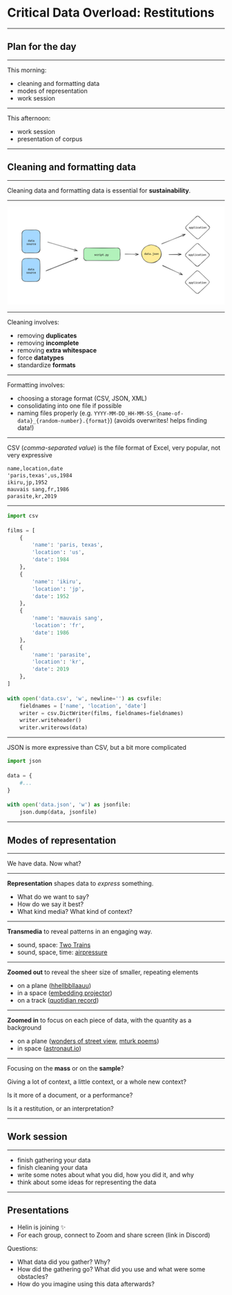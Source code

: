 # Critical Data Overload: Restitutions

---

## Plan for the day

---

This morning:

- cleaning and formatting data
- modes of representation
- work session

---

This afternoon:

- work session
- presentation of corpus

---

## Cleaning and formatting data

---

Cleaning data and formatting data is essential for __sustainability__.

---

![Diagram representing the scraping lifecycle](./assets/image.png)

---

Cleaning involves:

- removing __duplicates__
- removing __incomplete__
- removing __extra whitespace__
- force __datatypes__
- standardize __formats__

---

Formatting involves:

- choosing a storage format (CSV, JSON, XML)
- consolidating into one file if possible
- naming files properly (e.g. `YYYY-MM-DD_HH-MM-SS_{name-of-data}_{random-number}.{format}`) (avoids overwrites! helps finding data!)

---

CSV (_comma-separated value_) is the file format of Excel, very popular, not very expressive

```csv
name,location,date
'paris,texas',us,1984
ikiru,jp,1952
mauvais sang,fr,1986
parasite,kr,2019
```

---

```py
import csv

films = [
    {
        'name': 'paris, texas',
        'location': 'us',
        'date': 1984
    },
    {
        'name': 'ikiru',
        'location': 'jp',
        'date': 1952
    },
    {
        'name': 'mauvais sang',
        'location': 'fr',
        'date': 1986
    },
    {
        'name': 'parasite',
        'location': 'kr',
        'date': 2019
    },
]

with open('data.csv', 'w', newline='') as csvfile:
    fieldnames = ['name', 'location', 'date']
    writer = csv.DictWriter(films, fieldnames=fieldnames)
    writer.writeheader()
    writer.writerows(data)
```

---

JSON is more expressive than CSV, but a bit more complicated

```py
import json

data = {
    #...
}

with open('data.json', 'w') as jsonfile:
    json.dump(data, jsonfile)
```

---

## Modes of representation

---

We have data. Now what?

---

__Representation__ shapes data to _express_ something.

- What do we want to say?
- How do we say it best?
- What kind media? What kind of context?

---

__Transmedia__ to reveal patterns in an engaging way.

- sound, space: [Two Trains](https://datadrivendj.com/tracks/subway/)
- sound, space, time: [airpressure](https://www.airpressure.info)

---

__Zoomed out__ to reveal the sheer size of smaller, repeating elements

- on a plane ([hhellbbllaauu](https://hhellblauu.tumblr.com))
- in a space ([embedding projector](https://projector.tensorflow.org))
- on a track ([quotidian record](https://brianhouse.net/works/quotidian_record/))

---

__Zoomed in__ to focus on each piece of data, with the quantity as a background

- on a plane ([wonders of street view](https://neal.fun/wonders-of-street-view/), [mturk poems](https://www.instagram.com/mturkpoems/))
- in space ([astronaut.io](http://astronaut.io))

---

Focusing on the __mass__ or on the __sample__?

Giving a lot of context, a little context, or a whole new context?

Is it more of a document, or a performance?

Is it a restitution, or an interpretation?

---

## Work session

---

- finish gathering your data
- finish cleaning your data
- write some notes about what you did, how you did it, and why
- think about some ideas for representing the data

---

## Presentations

- Helin is joining ✨
- For each group, connect to Zoom and share screen (link in Discord)

Questions:

- What data did you gather? Why?
- How did the gathering go? What did you use and what were some obstacles?
- How do you imagine using this data afterwards?
